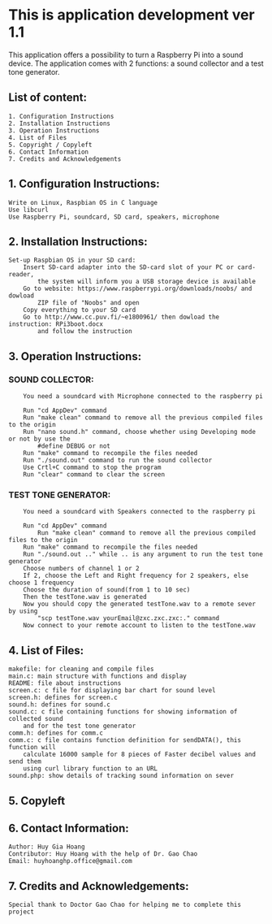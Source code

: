 # This is application development ver 1.1

This application offers a possibility to turn a Raspberry Pi into a sound device. The 
application comes with 2 functions: a sound collector and a test tone generator.

## List of content:
	1. Configuration Instructions
	2. Installation Instructions
	3. Operation Instructions
	4. List of Files
	5. Copyright / Copyleft
	6. Contact Information
	7. Credits and Acknowledgements 


## 1. Configuration Instructions:
	Write on Linux, Raspbian OS in C language
	Use libcurl
	Use Raspberry Pi, soundcard, SD card, speakers, microphone
	
## 2. Installation Instructions:
	Set-up Raspbian OS in your SD card:
		Insert SD-card adapter into the SD-card slot of your PC or card-reader, 
			the system will inform you a USB storage device is available
		Go to website: https://www.raspberrypi.org/downloads/noobs/ and dowload
			ZIP file of "Noobs" and open
		Copy everything to your SD card
		Go to http://www.cc.puv.fi/~e1800961/ then dowload the instruction: RPi3boot.docx
			and follow the instruction

## 3. Operation Instructions:
### SOUND COLLECTOR:
		You need a soundcard with Microphone connected to the raspberry pi

		Run "cd AppDev" command
		Run "make clean" command to remove all the previous compiled files to the origin
		Run "nano sound.h" command, choose whether using Developing mode or not by use the
			#define DEBUG or not
		Run "make" command to recompile the files needed
		Run "./sound.out" command to run the sound collector
		Use Crtl+C command to stop the program
		Run "clear" command to clear the screen

### TEST TONE GENERATOR:
		You need a soundcard with Speakers connected to the raspberry pi

		Run "cd AppDev" command
        	Run "make clean" command to remove all the previous compiled files to the origin
		Run "make" command to recompile the files needed
		Run "./sound.out .." while .. is any argument to run the test tone generator
		Choose numbers of channel 1 or 2
		If 2, choose the Left and Right frequency for 2 speakers, else choose 1 frequency
		Choose the duration of sound(from 1 to 10 sec)
		Then the testTone.wav is generated
		Now you should copy the generated testTone.wav to a remote sever by using 
			"scp testTone.wav yourEmail@zxc.zxc.zxc:." command
		Now connect to your remote account to listen to the testTone.wav

## 4. List of Files:
	makefile: for cleaning and compile files
	main.c: main structure with functions and display
	README: file about instructions
	screen.c: c file for displaying bar chart for sound level
	screen.h: defines for screen.c
	sound.h: defines for sound.c
	sound.c: c file containing functions for showing information of collected sound
		and for the test tone generator
	comm.h: defines for comm.c
	comm.c: c file contains function definition for sendDATA(), this function will 
		calculate 16000 sample for 8 pieces of Faster decibel values and send them 
		using curl library function to an URL
	sound.php: show details of tracking sound information on sever

## 5. Copyleft

## 6. Contact Information:
	Author: Huy Gia Hoang
	Contributor: Huy Hoang with the help of Dr. Gao Chao
	Email: huyhoanghp.office@gmail.com

## 7. Credits and Acknowledgements:
	Special thank to Doctor Gao Chao for helping me to complete this project
	
